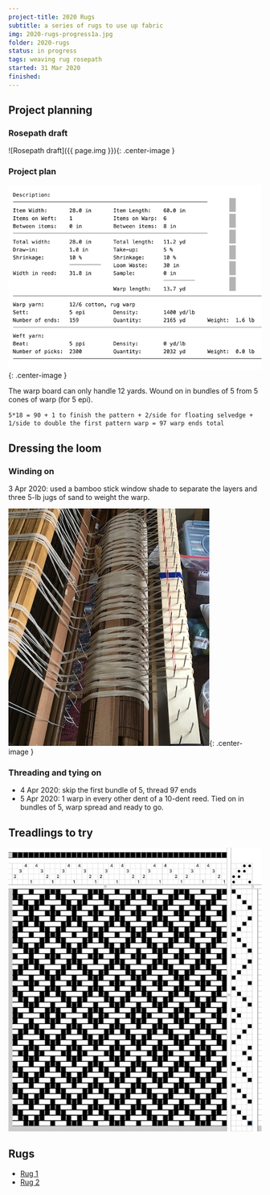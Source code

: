 ```yaml
---
project-title: 2020 Rugs
subtitle: a series of rugs to use up fabric
img: 2020-rugs-progress1a.jpg
folder: 2020-rugs
status: in progress
tags: weaving rug rosepath
started: 31 Mar 2020
finished: 
---
```


## Project planning
### Rosepath draft
![Rosepath draft]({{ page.img }}){: .center-image }

### Project plan
![Weaving project plan](2020-rugs-plan1.png){: .center-image }

The warp board can only handle 12 yards. Wound on in bundles of 5 from 5 cones of warp (for 5 epi).

```
5*18 = 90 + 1 to finish the pattern + 2/side for floating selvedge + 1/side to double the first pattern warp = 97 warp ends total
```

## Dressing the loom
### Winding on
3 Apr 2020: used a bamboo stick window shade to separate the layers and three 5-lb jugs of sand to weight the warp.

![Warp on the back beam](2020-rugs-back-beam.jpg){: .center-image }

### Threading and tying on
* 4 Apr 2020: skip the first bundle of 5, thread 97 ends
* 5 Apr 2020: 1 warp in every other dent of a 10-dent reed. Tied on in bundles of 5, warp spread and ready to go.

## Treadlings to try
![Different treadlings](2020-rugs-treadlings.png)

## Rugs
* [Rug 1](2020-rugs-1.html)
* [Rug 2](2020-rugs-2.html)